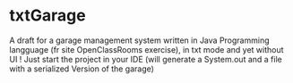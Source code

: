 # txtGarage
A draft for a garage management system written in Java Programming langguage (fr site OpenClassRooms exercise), in  txt mode and yet without UI !
Just start the project in your IDE (will generate a System.out and a file with a serialized Version of the garage)
